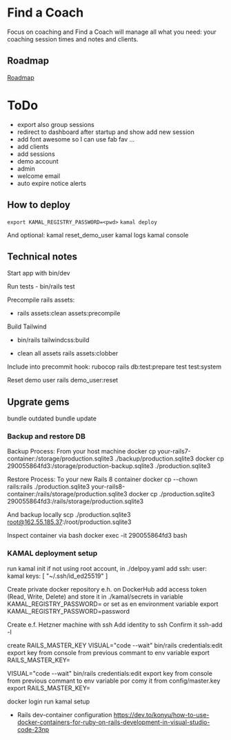 # Find a Coach

Focus on coaching and Find a Coach will manage all what you need: your coaching session times and notes and clients.

## Roadmap

[Roadmap](https://github.com/users/valasek/projects/2/views/1?layout=board)

# ToDo

- export also group sessions
- redirect to dashboard after startup and show add new session
- add font awesome so I can use fab fav ...
- add clients
- add sessions
- demo account
- admin
- welcome email
- auto expire notice alerts

## How to deploy

`export KAMAL_REGISTRY_PASSWORD=<pwd>`
`kamal deploy`

And optional:
kamal reset_demo_user
kamal logs
kamal console

## Technical notes

Start app with bin/dev

Run tests - bin/rails test

Precompile rails assets:
- rails assets:clean assets:precompile

Build Tailwind
- bin/rails tailwindcss:build

- clean all assets
rails assets:clobber

Include into precommit hook:
rubocop
rails db:test:prepare test test:system

Reset demo user
rails demo_user:reset

 ## Upgrate gems

 bundle outdated
 bundle update

### Backup and restore DB

Backup Process: From your host machine
docker cp your-rails7-container:/storage/production.sqlite3 ./backup/production.sqlite3
docker cp 290055864fd3:/storage/production-backup.sqlite3 ./production.sqlite3

Restore Process: To your new Rails 8 container
docker cp --chown rails:rails ./production.sqlite3 your-rails8-container:/rails/storage/production.sqlite3
docker cp ./production.sqlite3 290055864fd3:/rails/storage/production.sqlite3

And backup locally
scp ./production.sqlite3 root@162.55.185.37:/root/production.sqlite3 

Inspect container via bash
docker exec -it 290055864fd3 bash

### KAMAL deployment setup

run kamal init
if not using root account, in ./delpoy.yaml add
ssh:
  user: kamal
  keys: [ "~/.ssh/id_ed25519" ]

Create private docker repository e.h. on DockerHub
add access token (Read, Write, Delete) and store it in ./kamal/secrets in variable KAMAL_REGISTRY_PASSWORD= or set as en environment variable export KAMAL_REGISTRY_PASSWORD=password

Create e.f. Hetzner machine with ssh
Add identity to ssh
Confirm it
ssh-add -l

create RAILS_MASTER_KEY
VISUAL="code --wait" bin/rails credentials:edit
export key from console from previous commant to env variable
export RAILS_MASTER_KEY=<key from console>

VISUAL="code --wait" bin/rails credentials:edit
export key from console from previous commant to env variable por comy it from config/master.key
export RAILS_MASTER_KEY=<key from console>

docker login
run kamal setup


* Rails dev-container configuration
https://dev.to/konyu/how-to-use-docker-containers-for-ruby-on-rails-development-in-visual-studio-code-23np
